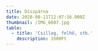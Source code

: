 ```yaml
---
title: Díszpárna
date: 2020-08-11T12:07:16.000Z
thumbnail: /IMG_6607.jpg
table:
  - title: 'Csillag, felhő, stb.'
    description: 3500Ft
---
```


